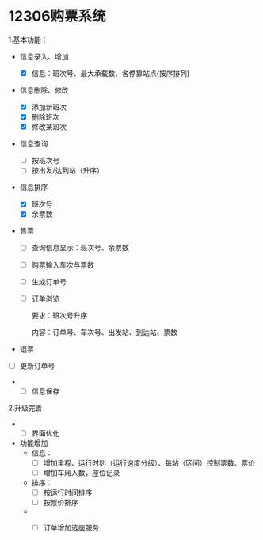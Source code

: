 # 12306购票系统

1.基本功能：

+ 信息录入、增加

  - [x] 信息：班次号、最大承载数、各停靠站点(按序排列)

+ 信息删除、修改

  - [x] 添加新班次
  - [x] 删除班次
  - [x] 修改某班次

+ 信息查询

  - [ ] 按班次号
  - [ ] 按出发/达到站（升序）

+ 信息排序

  - [x] 班次号
  - [x] 余票数

+ 售票

  - [ ] 查询信息显示：班次号、余票数

  - [ ] 购票输入车次与票数

  - [ ] 生成订单号

  - [ ] 订单浏览

    要求：班次号升序

    内容：订单号、车次号、出发站、到达站、票数

+ 退票
  
- [ ] 更新订单号
  
+ - [ ] 信息保存

2.升级完善

- - [ ] 界面优化
- 功能增加
  - 信息：
    - [ ] 增加里程、运行时刻（运行速度分级）、每站（区间）控制票数、票价
    - [ ] 增加车厢人数，座位记录
  - 排序：
    - [ ] 按运行时间排序
    - [ ] 按票价排序
  - - [ ] 订单增加选座服务



 